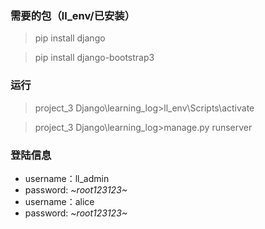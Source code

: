 ### 需要的包（ll_env/已安装）

> pip install django

> pip install django-bootstrap3

### 运行

> project_3 Django\learning_log>ll_env\Scripts\activate

> project_3 Django\learning_log>manage.py runserver

### 登陆信息
* username：ll_admin
* password: *~root123123~*
* username：alice
* password: *~root123123~*
